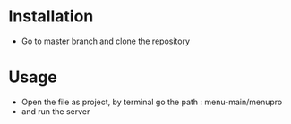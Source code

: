# Installation
- Go to master branch and clone the repository
# Usage
- Open the file as project, by terminal go the path : menu-main/menupro
- and run the server


